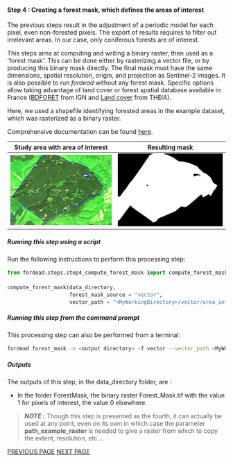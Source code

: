 #### Step 4 : Creating a forest mask, which defines the areas of interest

The previous steps result in the adjustment of a periodic model for each pixel, even non-forested pixels. 
The export of results requires to filter out irrelevant areas. 
In our case, only coniferous forests are of interest. 

This steps aims at computing and writing a binary raster, then used as a 'forest mask'. 
This can be done either by rasterizing a vector file, or by producing this binary mask directly. 
The final mask must have the same dimensions, spatial resolution, origin, and projection as Sentinel-2 images. 
It is also possible to run _fordead_ without any forest mask. 
Specific options allow taking advantage of land cover or forest spatial database available in France ([BDFORET](https://inventaire-forestier.ign.fr/spip.php?article646) from IGN and [Land cover](https://www.theia-land.fr/en/ceslist/land-cover-sec/) from THEIA).

Here, we used a shapefile identifying forested areas in the example dataset, which was rasterized as a binary raster.

Comprehensive documentation can be found [here](https://fordead.gitlab.io/fordead_package/docs/user_guides/english/04_compute_forest_mask/).

Study area with area of interest             |  Resulting mask
:-------------------------:|:-------------------------:
![study_area_interest](Figures/study_area_interest.png "study_area_interest")  |  ![forest_mask](Figures/forest_mask.png "forest_mask")

##### Running this step using a script

Run the following instructions to perform this processing step:

```python
from fordead.steps.step4_compute_forest_mask import compute_forest_mask

compute_forest_mask(data_directory, 
                    forest_mask_source = "vector", 
                    vector_path = "<MyWorkingDirectory>/vector/area_interest.shp")
```

##### Running this step from the command prompt

This processing step can also be performed from a terminal:

```bash
fordead forest_mask -o <output directory> -f vector --vector_path <MyWorkingDirectory>/vector/area_interest.shp
```
##### Outputs

The outputs of this step, in the data_directory folder, are :
- In the folder ForestMask, the binary raster Forest_Mask.tif with the value 1 for pixels of interest, the value 0 elsewhere.

> **_NOTE :_** Though this step is presented as the fourth, it can actually be used at any point, even on its own in which case the parameter **path_example_raster** is needed to give a raster from which to copy the extent, resolution, etc...

[PREVIOUS PAGE](https://fordead.gitlab.io/fordead_package/docs/Tutorial/03_dieback_detection) [NEXT PAGE](https://fordead.gitlab.io/fordead_package/docs/Tutorial/05_export_results)
